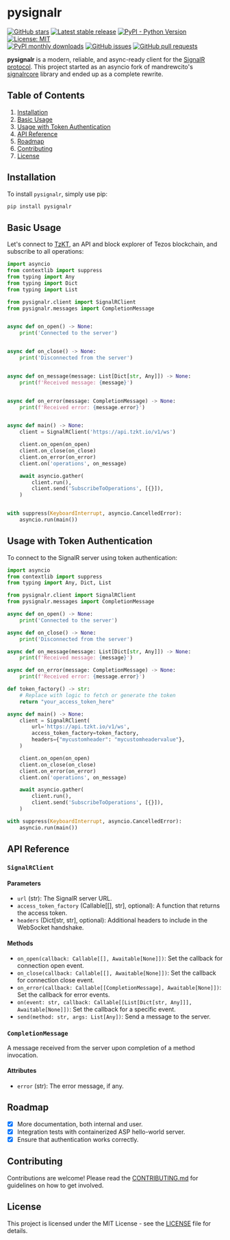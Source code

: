 # pysignalr

[![GitHub stars](https://img.shields.io/github/stars/baking-bad/pysignalr?color=2c2c2c&style=plain)](https://github.com/baking-bad/pysignalr)
[![Latest stable release](https://img.shields.io/github/v/release/baking-bad/pysignalr?label=stable%20release&color=2c2c2c)](https://github.com/baking-bad/pysignalr/releases)
[![PyPI - Python Version](https://img.shields.io/pypi/pyversions/pysignalr?color=2c2c2c)](https://www.python.org)
[![License: MIT](https://img.shields.io/github/license/baking-bad/pysignalr?color=2c2c2c)](https://github.com/baking-bad/pysignalr/blob/master/LICENSE)
<br>
[![PyPI monthly downloads](https://img.shields.io/pypi/dm/pysignalr?color=2c2c2c)](https://pypi.org/project/pysignalr/)
[![GitHub issues](https://img.shields.io/github/issues/baking-bad/pysignalr?color=2c2c2c)](https://github.com/baking-bad/pysignalr/issues)
[![GitHub pull requests](https://img.shields.io/github/issues-pr/baking-bad/pysignalr?color=2c2c2c)](https://github.com/baking-bad/pysignalr/pulls)

**pysignalr** is a modern, reliable, and async-ready client for the [SignalR protocol](https://docs.microsoft.com/en-us/aspnet/core/signalr/introduction?view=aspnetcore-5.0). This project started as an asyncio fork of mandrewcito's [signalrcore](https://github.com/mandrewcito/signalrcore) library and ended up as a complete rewrite.

## Table of Contents
1. [Installation](#installation)
2. [Basic Usage](#basic-usage)
3. [Usage with Token Authentication](#usage-with-token-authentication)
4. [API Reference](#api-reference)
5. [Roadmap](#roadmap)
6. [Contributing](#contributing)
7. [License](#license)

## Installation

To install `pysignalr`, simply use pip:

```bash
pip install pysignalr
```

## Basic Usage

Let's connect to [TzKT](https://tzkt.io/), an API and block explorer of Tezos blockchain, and subscribe to all operations:

```python
import asyncio
from contextlib import suppress
from typing import Any
from typing import Dict
from typing import List

from pysignalr.client import SignalRClient
from pysignalr.messages import CompletionMessage


async def on_open() -> None:
    print('Connected to the server')


async def on_close() -> None:
    print('Disconnected from the server')


async def on_message(message: List[Dict[str, Any]]) -> None:
    print(f'Received message: {message}')


async def on_error(message: CompletionMessage) -> None:
    print(f'Received error: {message.error}')


async def main() -> None:
    client = SignalRClient('https://api.tzkt.io/v1/ws')

    client.on_open(on_open)
    client.on_close(on_close)
    client.on_error(on_error)
    client.on('operations', on_message)

    await asyncio.gather(
        client.run(),
        client.send('SubscribeToOperations', [{}]),
    )


with suppress(KeyboardInterrupt, asyncio.CancelledError):
    asyncio.run(main())
```

## Usage with Token Authentication

To connect to the SignalR server using token authentication:

```python
import asyncio
from contextlib import suppress
from typing import Any, Dict, List

from pysignalr.client import SignalRClient
from pysignalr.messages import CompletionMessage

async def on_open() -> None:
    print('Connected to the server')

async def on_close() -> None:
    print('Disconnected from the server')

async def on_message(message: List[Dict[str, Any]]) -> None:
    print(f'Received message: {message}')

async def on_error(message: CompletionMessage) -> None:
    print(f'Received error: {message.error}')

def token_factory() -> str:
    # Replace with logic to fetch or generate the token
    return "your_access_token_here"

async def main() -> None:
    client = SignalRClient(
        url='https://api.tzkt.io/v1/ws',
        access_token_factory=token_factory,
        headers={"mycustomheader": "mycustomheadervalue"},
    )

    client.on_open(on_open)
    client.on_close(on_close)
    client.on_error(on_error)
    client.on('operations', on_message)

    await asyncio.gather(
        client.run(),
        client.send('SubscribeToOperations', [{}]),
    )

with suppress(KeyboardInterrupt, asyncio.CancelledError):
    asyncio.run(main())
```

## API Reference

### `SignalRClient`

#### Parameters

- `url` (str): The SignalR server URL.
- `access_token_factory` (Callable[[], str], optional): A function that returns the access token.
- `headers` (Dict[str, str], optional): Additional headers to include in the WebSocket handshake.

#### Methods

- `on_open(callback: Callable[[], Awaitable[None]])`: Set the callback for connection open event.
- `on_close(callback: Callable[[], Awaitable[None]])`: Set the callback for connection close event.
- `on_error(callback: Callable[[CompletionMessage], Awaitable[None]])`: Set the callback for error events.
- `on(event: str, callback: Callable[[List[Dict[str, Any]]], Awaitable[None]])`: Set the callback for a specific event.
- `send(method: str, args: List[Any])`: Send a message to the server.

### `CompletionMessage`

A message received from the server upon completion of a method invocation.

#### Attributes

- `error` (str): The error message, if any.

## Roadmap

- [x] More documentation, both internal and user.
- [x] Integration tests with containerized ASP hello-world server.
- [x] Ensure that authentication works correctly.

## Contributing

Contributions are welcome! Please read the [CONTRIBUTING.md](CONTRIBUTING.md) for guidelines on how to get involved.

## License

This project is licensed under the MIT License - see the [LICENSE](LICENSE) file for details.
